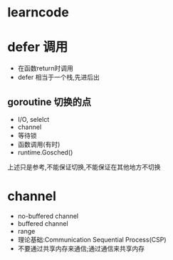 # learncode


# defer 调用
- 在函数return时调用
- defer 相当于一个栈,先进后出


## goroutine 切换的点

- I/O, selelct
- channel
- 等待锁
- 函数调用(有时)
- runtime.Gosched()

上述只是参考,不能保证切换,不能保证在其他地方不切换


# channel
- no-buffered channel
- buffered channel
- range
- 理论基础:Communication Sequential Process(CSP)
- 不要通过共享内存来通信;通过通信来共享内存